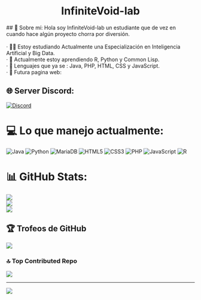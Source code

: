 <h1 align="center">InfiniteVoid-lab</h1>
## 💫 Sobre mí:
Hola soy InfiniteVoid-lab un estudiante que de vez en cuando hace algún proyecto chorra por diversión.<br><br>· 🧑‍🎓 Estoy estudiando Actualmente una Especialización en Inteligencia Artificial y Big Data.<br>· 🥸 Actualmente estoy aprendiendo R, Python y Common Lisp.<br>· 🤖 Lenguajes que ya se : Java, PHP, HTML, CSS y JavaScript.<br>· 🤡 Futura pagina web:


## 🌐 Server Discord:
[![Discord](https://img.shields.io/badge/Discord-%237289DA.svg?logo=discord&logoColor=white)](https://discord.gg/https://discord.gg/fWPJ56ffCx) 

# 💻 Lo que manejo actualmente:
![Java](https://img.shields.io/badge/java-%23ED8B00.svg?style=for-the-badge&logo=openjdk&logoColor=white) ![Python](https://img.shields.io/badge/python-3670A0?style=for-the-badge&logo=python&logoColor=ffdd54) ![MariaDB](https://img.shields.io/badge/MariaDB-003545?style=for-the-badge&logo=mariadb&logoColor=white) ![HTML5](https://img.shields.io/badge/html5-%23E34F26.svg?style=for-the-badge&logo=html5&logoColor=white) ![CSS3](https://img.shields.io/badge/css3-%231572B6.svg?style=for-the-badge&logo=css3&logoColor=white) ![PHP](https://img.shields.io/badge/php-%23777BB4.svg?style=for-the-badge&logo=php&logoColor=white) ![JavaScript](https://img.shields.io/badge/javascript-%23323330.svg?style=for-the-badge&logo=javascript&logoColor=%23F7DF1E) ![R](https://img.shields.io/badge/r-%23276DC3.svg?style=for-the-badge&logo=r&logoColor=white)
# 📊 GitHub Stats:
![](https://github-readme-stats.vercel.app/api?username=InfiniteVoid-lab&theme=tokyonight&hide_border=false&include_all_commits=true&count_private=true)<br/>
![](https://github-readme-streak-stats.herokuapp.com/?user=InfiniteVoid-lab&theme=tokyonight&hide_border=false)<br/>
![](https://github-readme-stats.vercel.app/api/top-langs/?username=InfiniteVoid-lab&theme=tokyonight&hide_border=false&include_all_commits=true&count_private=true&layout=compact)

## 🏆 Trofeos de GitHub
![](https://github-profile-trophy.vercel.app/?username=InfiniteVoid-lab&theme=onedark&no-frame=false&no-bg=false&margin-w=4)

### 🔝 Top Contributed Repo
![](https://github-contributor-stats.vercel.app/api?username=InfiniteVoid-lab&limit=5&theme=dark&combine_all_yearly_contributions=true)

---
[![](https://visitcount.itsvg.in/api?id=InfiniteVoid-lab&icon=0&color=0)](https://visitcount.itsvg.in)
